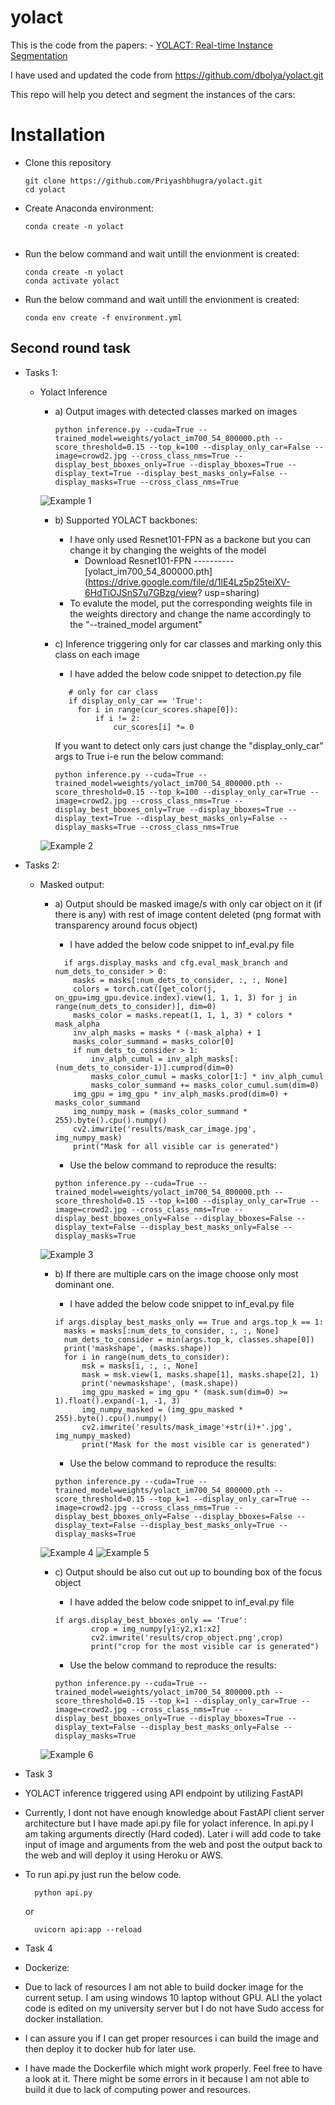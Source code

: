
# yolact

 This is the code from the papers: - [YOLACT: Real-time Instance Segmentation](https://arxiv.org/abs/1904.02689)
 
 I have used and updated the code from https://github.com/dbolya/yolact.git



This repo will help you detect and segment the instances of the cars: 


# Installation
 - Clone this repository 
   ```Shell
   git clone https://github.com/Priyashbhugra/yolact.git
   cd yolact
   ```
 - Create Anaconda environment:

   ```Shell
   conda create -n yolact 
  
      ```
 - Run the below command and wait untill the envionment is created:


   ```Shell
   conda create -n yolact
   conda activate yolact
   ```
 - Run the below command and wait untill the envionment is created:
   ```Shell
   conda env create -f environment.yml
   ```

## Second round task

- Tasks 1:
  - Yolact Inference
    - a) Output images with detected classes marked on images
        ```Shell
        python inference.py --cuda=True --trained_model=weights/yolact_im700_54_800000.pth --score_threshold=0.15 --top_k=100 --display_only_car=False --image=crowd2.jpg --cross_class_nms=True --display_best_bboxes_only=True --display_bboxes=True --display_text=True --display_best_masks_only=False --display_masks=True --cross_class_nms=True 
        ```
    ![Example 1](results/all_objects.png) 

    - b) Supported YOLACT backbones:
      - I have only used Resnet101-FPN as a backone but you can change it by changing the weights of the model 
        - Download Resnet101-FPN ----------[yolact_im700_54_800000.pth](https://drive.google.com/file/d/1lE4Lz5p25teiXV-6HdTiOJSnS7u7GBzg/view? usp=sharing)
      - To evalute the model, put the corresponding weights file in the weights directory and change the name accordingly to the  "--trained_model argument"


    - c) Inference triggering only for car classes and marking only this class on each image
         - I have added the below code snippet to detection.py file
         ```Shell
            # only for car class  
            if display_only_car == 'True':
              for i in range(cur_scores.shape[0]):
                  if i != 2:
                      cur_scores[i] *= 0
         ```

         If you want to detect only cars just change the "display_only_car" args to True i-e run the below command:

        ```Shell
        python inference.py --cuda=True --trained_model=weights/yolact_im700_54_800000.pth --score_threshold=0.15 --top_k=100 --display_only_car=True --image=crowd2.jpg --cross_class_nms=True --display_best_bboxes_only=True --display_bboxes=True --display_text=True --display_best_masks_only=False --display_masks=True --cross_class_nms=True 
        ```
    ![Example 2](results/only_cars.png)
- Tasks 2:
  - Masked output:
    - a) Output should be masked image/s with only car object on it (if there is any) with rest of image
      content deleted (png format with transparency around focus object)
        - I have added the below code snippet to inf_eval.py file

        ```Shell
          if args.display_masks and cfg.eval_mask_branch and num_dets_to_consider > 0:
            masks = masks[:num_dets_to_consider, :, :, None]
            colors = torch.cat([get_color(j, on_gpu=img_gpu.device.index).view(1, 1, 1, 3) for j in range(num_dets_to_consider)], dim=0)
            masks_color = masks.repeat(1, 1, 1, 3) * colors * mask_alpha
            inv_alph_masks = masks * (-mask_alpha) + 1
            masks_color_summand = masks_color[0]
            if num_dets_to_consider > 1:
                inv_alph_cumul = inv_alph_masks[:(num_dets_to_consider-1)].cumprod(dim=0)
                masks_color_cumul = masks_color[1:] * inv_alph_cumul
                masks_color_summand += masks_color_cumul.sum(dim=0)
            img_gpu = img_gpu * inv_alph_masks.prod(dim=0) + masks_color_summand
            img_numpy_mask = (masks_color_summand * 255).byte().cpu().numpy()
            cv2.imwrite('results/mask_car_image.jpg', img_numpy_mask)
            print("Mask for all visible car is generated")
        ```

        - Use the below command to reproduce the results:
        ```Shell
        python inference.py --cuda=True --trained_model=weights/yolact_im700_54_800000.pth --score_threshold=0.15 --top_k=100 --display_only_car=True --image=crowd2.jpg --cross_class_nms=True --display_best_bboxes_only=False --display_bboxes=False --display_text=False --display_best_masks_only=False --display_masks=True 
        ```

    ![Example 3](results/only_mask_car_image.jpg)

    -  b) If there are multiple cars on the image choose only most dominant one.
        - I have added the below code snippet to inf_eval.py file
        ```Shell
        if args.display_best_masks_only == True and args.top_k == 1:
          masks = masks[:num_dets_to_consider, :, :, None]
          num_dets_to_consider = min(args.top_k, classes.shape[0])
          print('maskshape', (masks.shape))
          for i in range(num_dets_to_consider):
              msk = masks[i, :, :, None]
              mask = msk.view(1, masks.shape[1], masks.shape[2], 1)
              print('newmaskshape', (mask.shape))
              img_gpu_masked = img_gpu * (mask.sum(dim=0) >= 1).float().expand(-1, -1, 3)
              img_numpy_masked = (img_gpu_masked * 255).byte().cpu().numpy()
              cv2.imwrite('results/mask_image'+str(i)+'.jpg', img_numpy_masked)
              print("Mask for the most visible car is generated")
        ```
        - Use the below command to reproduce the results:

        ```Shell
        python inference.py --cuda=True --trained_model=weights/yolact_im700_54_800000.pth --score_threshold=0.15 --top_k=1 --display_only_car=True --image=crowd2.jpg --cross_class_nms=True --display_best_bboxes_only=False --display_bboxes=False --display_text=False --display_best_masks_only=True --display_masks=True 
        ```
    ![Example 4](results/results.png) 
    ![Example 5](results/best_car_mask_only.jpg) 
    -  c) Output should be also cut out up to bounding box of the focus object

        - I have added the below code snippet to inf_eval.py file
        ```Shell
        if args.display_best_bboxes_only == 'True':
                crop = img_numpy[y1:y2,x1:x2]
                cv2.imwrite('results/crop_object.png',crop)
                print("crop for the most visible car is generated")
        ```

        - Use the below command to reproduce the results:
        ```Shell
        python inference.py --cuda=True --trained_model=weights/yolact_im700_54_800000.pth --score_threshold=0.15 --top_k=1 --display_only_car=True --image=crowd2.jpg --cross_class_nms=True --display_best_bboxes_only=True --display_bboxes=True --display_text=False --display_best_masks_only=False --display_masks=True
        ```
    ![Example 6](results/crop_object.png)
    
- Task 3
 - YOLACT inference triggered using API endpoint by utilizing FastAPI
  -  Currently, I dont not have enough knowledge about FastAPI client server architecture but I have made api.py file for yolact inference. In api.py I am taking arguments directly (Hard coded). Later i will add code to take input of image and arguments from the web and post the output back to the web and will deploy it using Heroku or AWS.

  - To run api.py just run the below code.
    ```Shell
      python api.py 
    ```
    or
    ```Shell
      uvicorn api:app --reload
    ```

- Task 4
 -  Dockerize:
  - Due to lack of resources I am not able to build docker image for the current setup. I am using windows 10 laptop without GPU. ALl the yolact code is edited on my university server but I do not have Sudo access for docker installation.  
  - I can assure you if I can get proper resources i can build the image and then deploy it to docker hub for later use.
  - I have made the Dockerfile which might work properly. Feel free to have a look at it. There might be some errors in it because I am not able to build it due to lack of computing power and resources.



